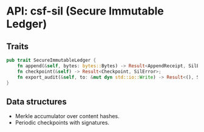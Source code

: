 # API: csf-sil (Secure Immutable Ledger)

## Traits
```rust
pub trait SecureImmutableLedger {
    fn append(&self, bytes: bytes::Bytes) -> Result<AppendReceipt, SilError>;
    fn checkpoint(&self) -> Result<Checkpoint, SilError>;
    fn export_audit(&self, to: &mut dyn std::io::Write) -> Result<(), SilError>;
}
```
## Data structures
- Merkle accumulator over content hashes.
- Periodic checkpoints with signatures.
